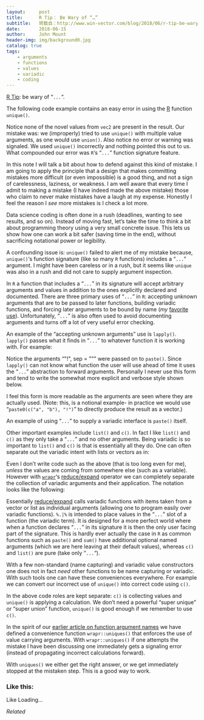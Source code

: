 ```yaml
---
layout:     post
title:      R Tip： Be Wary of “…”
subtitle:   转载自：http://www.win-vector.com/blog/2018/06/r-tip-be-wary-of/
date:       2018-06-15
author:     John Mount
header-img: img/background0.jpg
catalog: true
tags:
    - arguments
    - functions
    - values
    - variadic
    - coding
---
```


[R Tip](http://www.win-vector.com/blog/tag/r-tips): be wary of “`...`“.

The following code example contains an easy error in using the [R](https://www.r-project.org/.) function `unique()`.

Notice none of the novel values from `vec2` are present in the result. Our mistake was: we (improperly) tried to use `unique()` with multiple value arguments, as one would use `union()`. Also notice no error or warning was signaled. We used `unique()` incorrectly and nothing pointed this out to us. What compounded our error was `R`‘s “`...`” function signature feature.

In this note I will talk a bit about how to defend against this kind of mistake. I am going to apply the principle that a design that makes committing mistakes more difficult (or even impossible) is a good thing, and not a sign of carelessness, laziness, or weakness. I am well aware that every time I admit to making a mistake (I have indeed made the above mistake) those who claim to never make mistakes have a laugh at my expense. Honestly I feel the reason I *see* more mistakes is I check a lot more.




Data science coding is often done in a rush (deadlines, wanting to see results, and so on). Instead of moving fast, let’s take the time to think a bit about programming theory using a very small concrete issue. This lets us show how one can work a bit safer (saving time in the end), without sacrificing notational power or legibility.

A confounding issue is: `unique()` failed to alert me of my mistake because, `unique()`‘s function signature (like so many `R` functions) includes a “`...`” argument. I might have been careless or in a rush, but it seems like `unique` was also in a rush and did not care to supply argument inspection.

In `R` a function that includes a “`...`” in its signature will accept arbitrary arguments and values in addition to the ones explicitly declared and documented. There are three primary uses of “`...`” in `R`: accepting unknown arguments that are to be passed to later functions, building variadic functions, and forcing later arguments to be bound by name (*my* [favorite use](http://www.win-vector.com/blog/2018/02/r-tip-force-named-arguments)). Unfortunately, “`...`” is also often used to avoid documenting arguments and turns off a lot of very useful error checking.

An example of the “accepting unknown arguments” use is `lapply()`. `lapply()` passes what it finds in “`...`” to whatever function it is working with. For example:

Notice the arguments “"!", sep = ""” were passed on to `paste()`. Since `lapply()` can not know what function the user will use ahead of time it uses the “`...`” abstraction to forward arguments. Personally I never use this form and tend to write the somewhat more explicit and verbose style shown below.

I feel this form is more readable as the arguments are seen where they are actually used. (Note: this, is a notional example- in practice we would use “`paste0(c("a", "b"), "!")`” to directly produce the result as a vector.)

An example of using “`...`” to supply a variadic interface is `paste()` itself.

Other important examples include `list()` and `c()`. In fact I like `list()` and `c()` as they only take a “`...`” and no other arguments. Being variadic is so important to `list()` and `c()` is that is essentially all they do. One can often separate out the variadic intent with lists or vectors as in:

Even I don’t write code such as the above (that is too long even for me), *unless* the values are coming from somewhere else (such as a variable). However with [`wrapr`](https://CRAN.R-project.org/package=wrapr)‘s [reduce/expand](https://winvector.github.io/wrapr/reference/reduceexpand.html) operator we can completely separate the collection of variadic arguments and their application. The notation looks like the following:

Essentially [reduce/expand](https://winvector.github.io/wrapr/reference/reduceexpand.html) calls variadic functions with items taken from a vector or list as individual arguments (allowing one to program easily over variadic functions). `%.|%` is intended to place values in the “`...`” slot of a function (the variadic term). It is designed for a more perfect world where when a function declares “`...`” in its signature it is then the only user facing part of the signature. This is hardly ever actually the case in `R` as common functions such as `paste()` and `sum()` have additional optional named arguments (which we are here leaving at their default values), whereas `c()` and `list()` are pure (take only “`...`“).

With a few non-standard (name capturing) and variadic value constructors one does not in fact *need* other functions to be name capturing or variadic. With such tools one can have these conveniences everywhere. For example we can convert our incorrect use of `unique()` into correct code using `c()`.

In the above code roles are kept separate: `c()` is collecting values and `unique()` is applying a calculation. We don’t need a powerful “super unique” or “super union” function, `unique()` is good enough if we remember to use `c()`.

In the spirit of our [earlier article on function argument names](http://www.win-vector.com/blog/2018/02/r-tip-force-named-arguments) we have defined a convenience function `wrapr::uniques()` that enforces the use of value carrying arguments. With `wrapr::uniques()` if one attempts the mistake I have been discussing one immediately gets a signaling error (instead of propagating incorrect calculations forward).

With `uniques()` we either get the right answer, or we get immediately stopped at the mistaken step. This is a good way to work.

### Like this:

Like Loading...


*Related*

